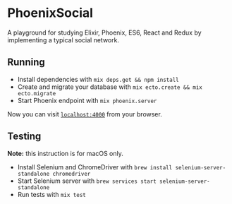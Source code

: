 # PhoenixSocial

A playground for studying Elixir, Phoenix, ES6, React and Redux by implementing a typical social network.

## Running

  * Install dependencies with `mix deps.get && npm install`
  * Create and migrate your database with `mix ecto.create && mix ecto.migrate`
  * Start Phoenix endpoint with `mix phoenix.server`

Now you can visit [`localhost:4000`](http://localhost:4000) from your browser.

## Testing

__Note:__ this instruction is for macOS only.

  * Install Selenium and ChromeDriver with `brew install selenium-server-standalone chromedriver`
  * Start Selenium server with `brew services start selenium-server-standalone`
  * Run tests with `mix test`

  
  